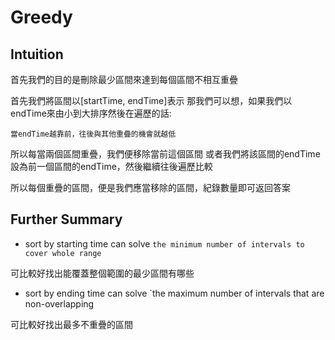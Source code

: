 # Greedy

## Intuition

首先我們的目的是刪除最少區間來達到每個區間不相互重疊

首先我們將區間以[startTime, endTime]表示
那我們可以想，如果我們以endTime來由小到大排序然後在遍歷的話:

`當endTime越靠前，往後與其他重疊的機會就越低`

所以每當兩個區間重疊，我們便移除當前這個區間
或者我們將該區間的endTime設為前一個區間的endTime，然後繼續往後遍歷比較

所以每個重疊的區間，便是我們應當移除的區間，紀錄數量即可返回答案

## Further Summary

- sort by starting time
can solve `the minimum number of intervals to cover whole range`

可比較好找出能覆蓋整個範圍的最少區間有哪些

- sort by ending time
can solve `the maximum number of intervals that are non-overlapping

可比較好找出最多不重疊的區間